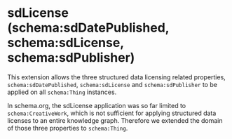 # sdLicense (schema:sdDatePublished, schema:sdLicense, schema:sdPublisher)

This extension allows the three structured data licensing related properties, `schema:sdDatePublished`, `schema:sdLicense` and `schema:sdPublisher` to be applied on all `schema:Thing` instances.

In schema.org, the sdLicense application was so far limited to `schema:CreativeWork`, which is not sufficient for applying structured data licenses to an entire knowledge graph. Therefore we extended the domain of those three properties to `schema:Thing`.